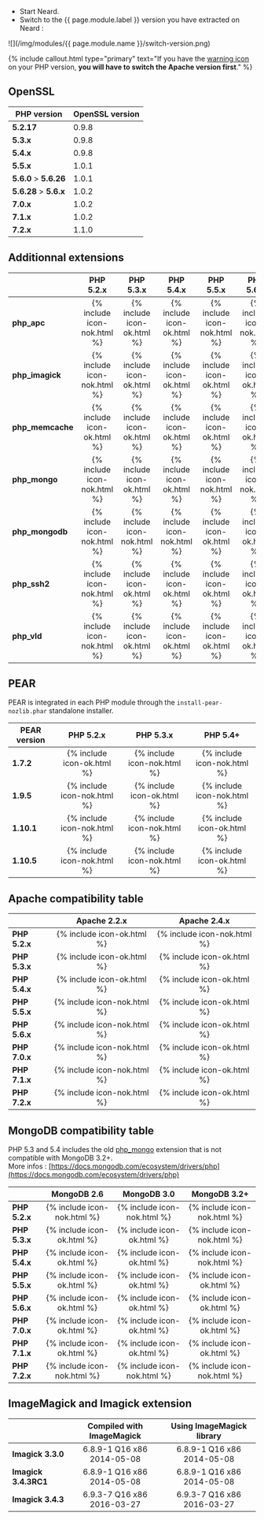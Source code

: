 * Start Neard.
* Switch to the {{ page.module.label }} version you have extracted on Neard :

![](/img/modules/{{ page.module.name }}/switch-version.png)

{% include callout.html type="primary" text="If you have the [warning icon](/doc/faq/#warning-icon-in-apache--php-versions-menu-) on your PHP version, **you will have to switch the Apache version first**." %}

## OpenSSL

| PHP version            | OpenSSL version |
| ---------------------- | --------------- |
| **5.2.17**             | 0.9.8           |
| **5.3.x**              | 0.9.8           |
| **5.4.x**              | 0.9.8           |
| **5.5.x**              | 1.0.1           |
| **5.6.0** > **5.6.26** | 1.0.1           |
| **5.6.28** > **5.6.x** | 1.0.2           |
| **7.0.x**              | 1.0.2           |
| **7.1.x**              | 1.0.2           |
| **7.2.x**              | 1.1.0           |

## Additionnal extensions

|                  | PHP 5.2.x                   | PHP 5.3.x                   | PHP 5.4.x                   | PHP 5.5.x                   | PHP 5.6.x                   | PHP 7.0.x                   | PHP 7.1.x                   | PHP 7.2.x                   |
| ---------------- |:---------------------------:|:---------------------------:|:---------------------------:|:---------------------------:|:---------------------------:|:---------------------------:|:---------------------------:|:---------------------------:|
| **php_apc**      | {% include icon-nok.html %} | {% include icon-ok.html %}  | {% include icon-ok.html %}  | {% include icon-nok.html %} | {% include icon-nok.html %} | {% include icon-nok.html %} | {% include icon-nok.html %} | {% include icon-nok.html %} |
| **php_imagick**  | {% include icon-nok.html %} | {% include icon-ok.html %}  | {% include icon-ok.html %}  | {% include icon-ok.html %}  | {% include icon-ok.html %}  | {% include icon-ok.html %}  | {% include icon-ok.html %}  | {% include icon-nok.html %} |
| **php_memcache** | {% include icon-ok.html %}  | {% include icon-ok.html %}  | {% include icon-ok.html %}  | {% include icon-ok.html %}  | {% include icon-ok.html %}  | {% include icon-ok.html %}  | {% include icon-ok.html %}  | {% include icon-nok.html %} |
| **php_mongo**    | {% include icon-nok.html %} | {% include icon-ok.html %}  | {% include icon-ok.html %}  | {% include icon-nok.html %} | {% include icon-nok.html %} | {% include icon-nok.html %} | {% include icon-nok.html %} | {% include icon-nok.html %} |
| **php_mongodb**  | {% include icon-nok.html %} | {% include icon-nok.html %} | {% include icon-nok.html %} | {% include icon-ok.html %}  | {% include icon-ok.html %}  | {% include icon-ok.html %}  | {% include icon-ok.html %}  | {% include icon-nok.html %} |
| **php_ssh2**     | {% include icon-nok.html %} | {% include icon-ok.html %}  | {% include icon-ok.html %}  | {% include icon-ok.html %}  | {% include icon-ok.html %}  | {% include icon-ok.html %}  | {% include icon-ok.html %}  | {% include icon-nok.html %} |
| **php_vld**      | {% include icon-nok.html %} | {% include icon-ok.html %}  | {% include icon-ok.html %}  | {% include icon-ok.html %}  | {% include icon-ok.html %}  | {% include icon-ok.html %}  | {% include icon-ok.html %}  | {% include icon-nok.html %} |

## PEAR

PEAR is integrated in each PHP module through the `install-pear-nozlib.phar` standalone installer.

| PEAR version | PHP 5.2.x                   | PHP 5.3.x                   | PHP 5.4+                    |
| ------------ |:---------------------------:|:---------------------------:|:---------------------------:|
| **1.7.2**    | {% include icon-ok.html %}  | {% include icon-nok.html %} | {% include icon-nok.html %} |
| **1.9.5**    | {% include icon-nok.html %} | {% include icon-ok.html %}  | {% include icon-nok.html %} |
| **1.10.1**   | {% include icon-nok.html %} | {% include icon-nok.html %} | {% include icon-ok.html %}  |
| **1.10.5**   | {% include icon-nok.html %} | {% include icon-nok.html %} | {% include icon-ok.html %}  |

## Apache compatibility table

|               | Apache 2.2.x                | Apache 2.4.x                |
| ------------- |:---------------------------:|:---------------------------:|
| **PHP 5.2.x** | {% include icon-ok.html %}  | {% include icon-nok.html %} |
| **PHP 5.3.x** | {% include icon-ok.html %}  | {% include icon-ok.html %}  |
| **PHP 5.4.x** | {% include icon-ok.html %}  | {% include icon-ok.html %}  |
| **PHP 5.5.x** | {% include icon-nok.html %} | {% include icon-ok.html %}  |
| **PHP 5.6.x** | {% include icon-nok.html %} | {% include icon-ok.html %}  |
| **PHP 7.0.x** | {% include icon-nok.html %} | {% include icon-ok.html %}  |
| **PHP 7.1.x** | {% include icon-nok.html %} | {% include icon-ok.html %}  |
| **PHP 7.2.x** | {% include icon-nok.html %} | {% include icon-ok.html %}  |

## MongoDB compatibility table

PHP 5.3 and 5.4 includes the old [php_mongo](https://pecl.php.net/package/mongo) extension that is not compatible with MongoDB 3.2+.<br />
More infos : [https://docs.mongodb.com/ecosystem/drivers/php](https://docs.mongodb.com/ecosystem/drivers/php)

|               | MongoDB 2.6                 | MongoDB 3.0                 | MongoDB 3.2+                |
| ------------- |:---------------------------:|:---------------------------:|:---------------------------:|
| **PHP 5.2.x** | {% include icon-nok.html %} | {% include icon-nok.html %} | {% include icon-nok.html %} |
| **PHP 5.3.x** | {% include icon-ok.html %}  | {% include icon-ok.html %}  | {% include icon-nok.html %} |
| **PHP 5.4.x** | {% include icon-ok.html %}  | {% include icon-ok.html %}  | {% include icon-nok.html %} |
| **PHP 5.5.x** | {% include icon-ok.html %}  | {% include icon-ok.html %}  | {% include icon-ok.html %}  |
| **PHP 5.6.x** | {% include icon-ok.html %}  | {% include icon-ok.html %}  | {% include icon-ok.html %}  |
| **PHP 7.0.x** | {% include icon-ok.html %}  | {% include icon-ok.html %}  | {% include icon-ok.html %}  |
| **PHP 7.1.x** | {% include icon-ok.html %}  | {% include icon-ok.html %}  | {% include icon-ok.html %}  |
| **PHP 7.2.x** | {% include icon-nok.html %} | {% include icon-nok.html %} | {% include icon-nok.html %} |

## ImageMagick and Imagick extension

|                      | Compiled with ImageMagick  | Using ImageMagick library  |
| -------------------- |:--------------------------:|:--------------------------:|
| **Imagick 3.3.0**    | 6.8.9-1 Q16 x86 2014-05-08 | 6.8.9-1 Q16 x86 2014-05-08 |
| **Imagick 3.4.3RC1** | 6.8.9-1 Q16 x86 2014-05-08 | 6.8.9-1 Q16 x86 2014-05-08 |
| **Imagick 3.4.3**    | 6.9.3-7 Q16 x86 2016-03-27 | 6.9.3-7 Q16 x86 2016-03-27 |
